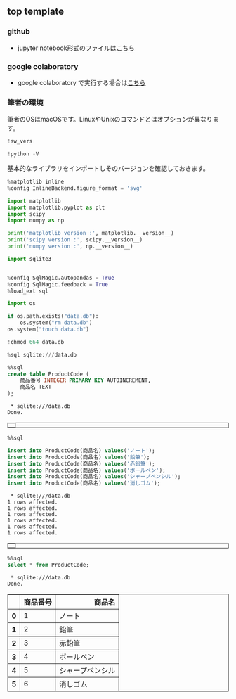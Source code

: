 ## top template

### github
- jupyter notebook形式のファイルは[こちら](https://github.com/hiroshi0530/wa-src/blob/master/article/library/scipy/template/template_nb.ipynb)

### google colaboratory
- google colaboratory で実行する場合は[こちら](https://colab.research.google.com/github/hiroshi0530/wa-src/blob/master/article/library/scipy/template/template_nb.ipynb)

### 筆者の環境
筆者のOSはmacOSです。LinuxやUnixのコマンドとはオプションが異なります。


```python
!sw_vers
```


```python
!python -V
```

基本的なライブラリをインポートしそのバージョンを確認しておきます。


```python
%matplotlib inline
%config InlineBackend.figure_format = 'svg'

import matplotlib
import matplotlib.pyplot as plt
import scipy
import numpy as np

print('matplotlib version :', matplotlib.__version__)
print('scipy version :', scipy.__version__)
print('numpy version :', np.__version__)
```


```python
import sqlite3
```


```python

```


```python
%config SqlMagic.autopandas = True
%config SqlMagic.feedback = True
%load_ext sql
```


```python
import os

if os.path.exists("data.db"):
    os.system("rm data.db")
os.system("touch data.db")

!chmod 664 data.db
```


```python
%sql sqlite:///data.db

```


```sql
%%sql
create table ProductCode (
    商品番号 INTEGER PRIMARY KEY AUTOINCREMENT,
    商品名 TEXT 
);
```

     * sqlite:///data.db
    Done.





<div>
<style scoped>
    .dataframe tbody tr th:only-of-type {
        vertical-align: middle;
    }

    .dataframe tbody tr th {
        vertical-align: top;
    }

    .dataframe thead th {
        text-align: right;
    }
</style>
<table border="1" class="dataframe">
  <thead>
    <tr style="text-align: right;">
      <th></th>
    </tr>
  </thead>
  <tbody>
  </tbody>
</table>
</div>




```sql
%%sql

insert into ProductCode(商品名) values('ノート'); 
insert into ProductCode(商品名) values('鉛筆'); 
insert into ProductCode(商品名) values('赤鉛筆'); 
insert into ProductCode(商品名) values('ボールペン'); 
insert into ProductCode(商品名) values('シャープペンシル'); 
insert into ProductCode(商品名) values('消しゴム'); 
```

     * sqlite:///data.db
    1 rows affected.
    1 rows affected.
    1 rows affected.
    1 rows affected.
    1 rows affected.
    1 rows affected.





<div>
<style scoped>
    .dataframe tbody tr th:only-of-type {
        vertical-align: middle;
    }

    .dataframe tbody tr th {
        vertical-align: top;
    }

    .dataframe thead th {
        text-align: right;
    }
</style>
<table border="1" class="dataframe">
  <thead>
    <tr style="text-align: right;">
      <th></th>
    </tr>
  </thead>
  <tbody>
  </tbody>
</table>
</div>




```sql
%%sql
select * from ProductCode;
```

     * sqlite:///data.db
    Done.





<div>
<style scoped>
    .dataframe tbody tr th:only-of-type {
        vertical-align: middle;
    }

    .dataframe tbody tr th {
        vertical-align: top;
    }

    .dataframe thead th {
        text-align: right;
    }
</style>
<table border="1" class="dataframe">
  <thead>
    <tr style="text-align: right;">
      <th></th>
      <th>商品番号</th>
      <th>商品名</th>
    </tr>
  </thead>
  <tbody>
    <tr>
      <th>0</th>
      <td>1</td>
      <td>ノート</td>
    </tr>
    <tr>
      <th>1</th>
      <td>2</td>
      <td>鉛筆</td>
    </tr>
    <tr>
      <th>2</th>
      <td>3</td>
      <td>赤鉛筆</td>
    </tr>
    <tr>
      <th>3</th>
      <td>4</td>
      <td>ボールペン</td>
    </tr>
    <tr>
      <th>4</th>
      <td>5</td>
      <td>シャープペンシル</td>
    </tr>
    <tr>
      <th>5</th>
      <td>6</td>
      <td>消しゴム</td>
    </tr>
  </tbody>
</table>
</div>




```python

```
